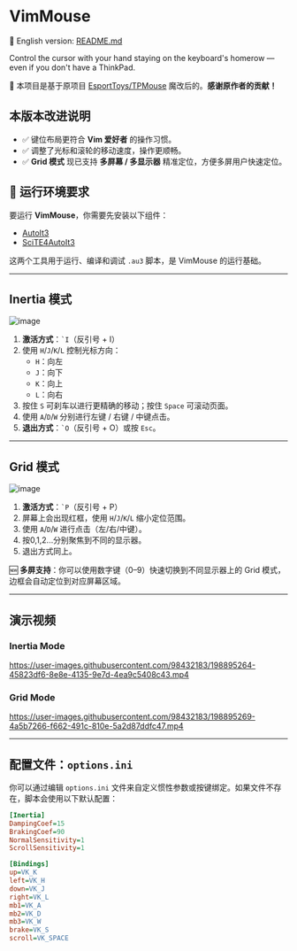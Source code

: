 # VimMouse
📘 English version: [README.md](./README.md)

Control the cursor with your hand staying on the keyboard's homerow — even if you don't have a ThinkPad.

🎯 本项目是基于原项目 [EsportToys/TPMouse](https://github.com/EsportToys/TPMouse.git) 魔改后的。**感谢原作者的贡献！**

## 本版本改进说明

- ✅ 键位布局更符合 **Vim 爱好者** 的操作习惯。
- ✅ 调整了光标和滚轮的移动速度，操作更顺畅。
- ✅ **Grid 模式** 现已支持 **多屏幕 / 多显示器** 精准定位，方便多屏用户快速定位。

## 🔧 运行环境要求

要运行 **VimMouse**，你需要先安装以下组件：

- [AutoIt3](https://www.autoitscript.com/site/autoit/downloads/)
- [SciTE4AutoIt3](https://www.autoitscript.com/site/autoit-script-editor/downloads/)

这两个工具用于运行、编译和调试 `.au3` 脚本，是 VimMouse 的运行基础。


---

## Inertia 模式

![image](https://user-images.githubusercontent.com/98432183/197381484-b4e669f0-c5bd-42af-a469-f21f5191a6a3.png)

1. **激活方式**：<code>\`I</code>（反引号 + I）
2. 使用 `H`/`J`/`K`/`L` 控制光标方向：
   - `H`：向左
   - `J`：向下
   - `K`：向上
   - `L`：向右
3. 按住 `S` 可刹车以进行更精确的移动；按住 `Space` 可滚动页面。
4. 使用 `A`/`D`/`W` 分别进行左键 / 右键 / 中键点击。
5. **退出方式**：<code>\`O</code>（反引号 + O）或按 `Esc`。

---

## Grid 模式

![image](https://user-images.githubusercontent.com/98432183/197323322-09607efb-c940-4add-95e8-660c94c18306.png)

1. **激活方式**：<code>\`P</code>（反引号 + P）
2. 屏幕上会出现红框，使用 `H`/`J`/`K`/`L` 缩小定位范围。
3. 使用 `A`/`D`/`W` 进行点击（左/右/中键）。
4. 按0,1,2...分别聚焦到不同的显示器。
5. 退出方式同上。

🆕 **多屏支持**：你可以使用数字键（0–9）快速切换到不同显示器上的 Grid 模式，边框会自动定位到对应屏幕区域。

---

## 演示视频

### Inertia Mode

https://user-images.githubusercontent.com/98432183/198895264-45823df6-8e8e-4135-9e7d-4ea9c5408c43.mp4

### Grid Mode

https://user-images.githubusercontent.com/98432183/198895269-4a5b7266-f662-491c-810e-5a2d87ddfc47.mp4

---

## 配置文件：`options.ini`

你可以通过编辑 `options.ini` 文件来自定义惯性参数或按键绑定。如果文件不存在，脚本会使用以下默认配置：

```ini
[Inertia]
DampingCoef=15
BrakingCoef=90
NormalSensitivity=1
ScrollSensitivity=1

[Bindings]
up=VK_K
left=VK_H
down=VK_J
right=VK_L
mb1=VK_A
mb2=VK_D
mb3=VK_W
brake=VK_S
scroll=VK_SPACE

